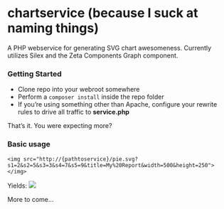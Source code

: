 chartservice (because I suck at naming things)
============

A PHP webservice for generating SVG chart awesomeness.  Currently utilizes Silex and the Zeta Components Graph component.

### Getting Started
* Clone repo into your webroot somewhere
* Perform a ```composer install``` inside the repo folder
* If you’re using something other than Apache, configure your rewrite rules to drive all traffic to **service.php**

That’s it.  You were expecting more?

### Basic usage ###

```
<img src="http://{pathtoservice}/pie.svg?s1=2&s2=5&s3=3&s4=7&s5=9&title=My%20Report&width=500&height=250"></img>
```

Yields:
![](docs/output/pieSample.png)

More to come…